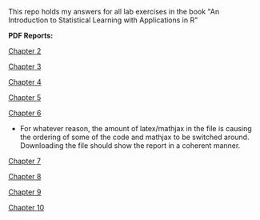 This repo holds my answers for all lab exercises in the book "An Introduction to Statistical Learning with Applications in R"

**PDF Reports:**

[Chapter 2](chapter_2/chapter_2.pdf)

[Chapter 3](chapter_3/chapter_3.pdf)

[Chapter 4](chapter_4/chapter_4.pdf)

[Chapter 5](chapter_5/chapter_5.pdf)

[Chapter 6](chapter_6/chapter_6.pdf)
* For whatever reason, the amount of latex/mathjax in the file is causing the ordering of some of the code and mathjax to be switched around. Downloading the file should show the report in a coherent manner.

[Chapter 7](chapter_7/chapter_7.pdf)

[Chapter 8](chapter_8/chapter_8.pdf)

[Chapter 9](chapter_9/chapter_9.pdf)

[Chapter 10](chapter_10/chapter_10.pdf)

